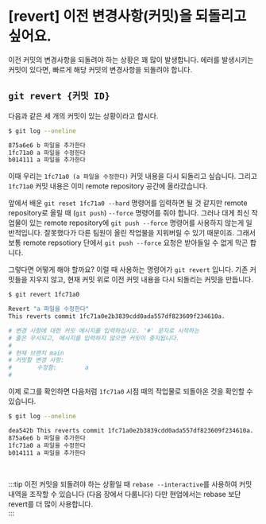 # [revert] 이전 변경사항(커밋)을 되돌리고 싶어요.  
이전 커밋의 변경사항을 되돌려야 하는 상황은 꽤 많이 발생합니다. 에러를 발생시키는 커밋이 있다면, 빠르게 해당 커밋의 변경사항을 되돌려야 합니다.   

## `git revert {커밋 ID}`

다음과 같은 세 개의 커밋이 있는 상황이라고 합시다.

```bash
$ git log --oneline

875a6e6 b 파일을 추가한다
1fc71a0 a 파일을 수정한다
b014111 a 파일을 추가한다
```

이때 우리는 `1fc71a0 (a 파일을 수정한다)` 커밋 내용을 다시 되돌리고 싶습니다. 그리고 `1fc71a0` 커밋 내용은 이미 remote repository 공간에 올라갔습니다.

앞에서 배운 `git reset 1fc71a0 --hard` 명령어를 입력하면 될 것 같지만 remote repository로 올릴 때 (`git push`) `--force` 명령어를 줘야 합니다. 그러나 대게 최신 작업물이 있는 remote repository에 `git push --force` 명령어를 사용하지 않는게 일반적입니다. 잘못했다가 다른 팀원이 올린 작업물을 지워버릴 수 있기 때문이죠. 그래서 보통 remote repsotiory 단에서 `git push --force` 요청은 받아들일 수 없게 막곤 합니다.

그렇다면 어떻게 해야 할까요? 이럴 때 사용하는 명령어가 `git revert` 입니다. 기존 커밋들을 지우지 않고, 현재 커밋 위로 이전 커밋 내용을 다시 되돌리는 커밋을 만듭니다.

```bash
$ git revert 1fc71a0

Revert "a 파일을 수정한다"
This reverts commit 1fc71a0e2b3839cdd0ada557df823609f234610a.

# 변경 사항에 대한 커밋 메시지를 입력하십시오. '#' 문자로 시작하는
# 줄은 무시되고, 메시지를 입력하지 않으면 커밋이 중지됩니다.
#
# 현재 브랜치 main
# 커밋할 변경 사항:
#       수정함:        a
#
```

이제 로그를 확인하면 다음처럼 `1fc71a0` 시점 때의 작업물로 되돌아온 것을 확인할 수 있습니다.

```bash
$ git log --oneline

dea542b This reverts commit 1fc71a0e2b3839cdd0ada557df823609f234610a.
875a6e6 b 파일을 추가한다
1fc71a0 a 파일을 수정한다
b014111 a 파일을 추가한다
```

<br>

:::tip
이전 커밋을 되돌려야 하는 상황일 때 `rebase --interactive`를 사용하여 커밋 내역을 조작할 수 있습니다 (다음 장에서 다룹니다) 
다만 현업에서는 rebase 보단 revert를 더 많이 사용합니다.  
:::